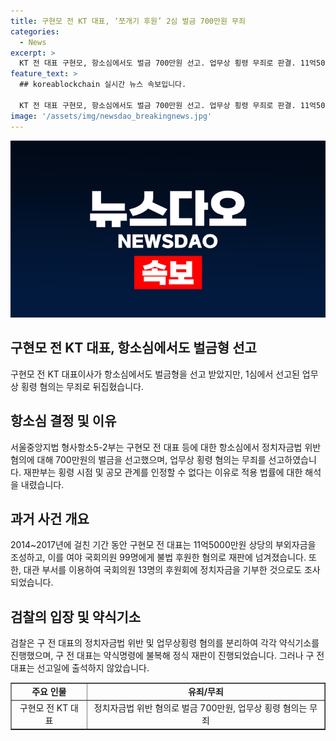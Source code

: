 ```yaml
---
title: 구현모 전 KT 대표, ‘쪼개기 후원’ 2심 벌금 700만원 무죄
categories:
  - News
excerpt: >
  KT 전 대표 구현모, 항소심에서도 벌금 700만원 선고. 업무상 횡령 무죄로 판결. 11억5000만원 상당 부외자금으로 여야 국회의원 99명에게 불법 후원. 정식 재판에 의한 선고, 구 전 대표 불참. 
feature_text: >
  ## koreablockchain 실시간 뉴스 속보입니다.

  KT 전 대표 구현모, 항소심에서도 벌금 700만원 선고. 업무상 횡령 무죄로 판결. 11억5000만원 상당 부외자금으로 여야 국회의원 99명에게 불법 후원. 정식 재판에 의한 선고, 구 전 대표 불참. 
image: '/assets/img/newsdao_breakingnews.jpg'
---
```


<p><img src="/assets/img/newsdao_breakingnews.jpg" alt="koreablockchain 속보" /></p>

<h2 data-ke-size="size26">구현모 전 KT 대표, 항소심에서도 벌금형 선고</h2>

<p data-ke-size="size16">구현모 전 KT 대표이사가 항소심에서도 벌금형을 선고 받았지만, 1심에서 선고된 업무상 횡령 혐의는 무죄로 뒤집혔습니다.</p>

<h2 data-ke-size="size26">항소심 결정 및 이유</h2>

<p data-ke-size="size16">서울중앙지법 형사항소5-2부는 구현모 전 대표 등에 대한 항소심에서 정치자금법 위반 혐의에 대해 700만원의 벌금을 선고했으며, 업무상 횡령 혐의는 무죄를 선고하였습니다. 재판부는 횡령 시점 및 공모 관계를 인정할 수 없다는 이유로 적용 법률에 대한 해석을 내렸습니다.</p>

<h2 data-ke-size="size26">과거 사건 개요</h2>

<p data-ke-size="size16">2014~2017년에 걸친 기간 동안 구현모 전 대표는 11억5000만원 상당의 부외자금을 조성하고, 이를 여야 국회의원 99명에게 불법 후원한 혐의로 재판에 넘겨졌습니다. 또한, 대관 부서를 이용하여 국회의원 13명의 후원회에 정치자금을 기부한 것으로도 조사되었습니다.</p>

<h2 data-ke-size="size26">검찰의 입장 및 약식기소</h2>

<p data-ke-size="size16">검찰은 구 전 대표의 정치자금법 위반 및 업무상횡령 혐의를 분리하여 각각 약식기소를 진행했으며, 구 전 대표는 약식명령에 불복해 정식 재판이 진행되었습니다. 그러나 구 전 대표는 선고일에 출석하지 않았습니다.</p>

<table style="width: 100%;" border="1">
<tbody>
<tr>
<td style="text-align: center; height: 17px;"><b>주요 인물</b></td>
<td style="text-align: center; height: 17px;"><b>유죄/무죄</b></td>
</tr>
<tr>
<td style="text-align: center; height: 17px;">구현모 전 KT 대표</td>
<td style="text-align: center; height: 17px;">정치자금법 위반 혐의로 벌금 700만원, 업무상 횡령 혐의는 무죄</td>
</tr>
</tbody>
</table>

<p data-ke-size="size16">&nbsp;</p>

